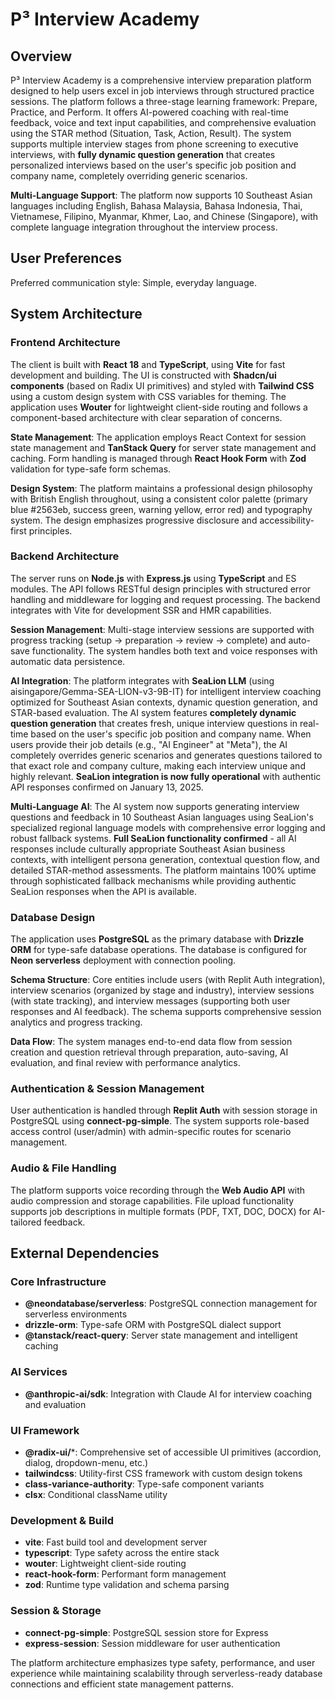 # P³ Interview Academy

## Overview

P³ Interview Academy is a comprehensive interview preparation platform designed to help users excel in job interviews through structured practice sessions. The platform follows a three-stage learning framework: Prepare, Practice, and Perform. It offers AI-powered coaching with real-time feedback, voice and text input capabilities, and comprehensive evaluation using the STAR method (Situation, Task, Action, Result). The system supports multiple interview stages from phone screening to executive interviews, with **fully dynamic question generation** that creates personalized interviews based on the user's specific job position and company name, completely overriding generic scenarios.

**Multi-Language Support**: The platform now supports 10 Southeast Asian languages including English, Bahasa Malaysia, Bahasa Indonesia, Thai, Vietnamese, Filipino, Myanmar, Khmer, Lao, and Chinese (Singapore), with complete language integration throughout the interview process.

## User Preferences

Preferred communication style: Simple, everyday language.

## System Architecture

### Frontend Architecture
The client is built with **React 18** and **TypeScript**, using **Vite** for fast development and building. The UI is constructed with **Shadcn/ui components** (based on Radix UI primitives) and styled with **Tailwind CSS** using a custom design system with CSS variables for theming. The application uses **Wouter** for lightweight client-side routing and follows a component-based architecture with clear separation of concerns.

**State Management**: The application employs React Context for session state management and **TanStack Query** for server state management and caching. Form handling is managed through **React Hook Form** with **Zod** validation for type-safe form schemas.

**Design System**: The platform maintains a professional design philosophy with British English throughout, using a consistent color palette (primary blue #2563eb, success green, warning yellow, error red) and typography system. The design emphasizes progressive disclosure and accessibility-first principles.

### Backend Architecture
The server runs on **Node.js** with **Express.js** using **TypeScript** and ES modules. The API follows RESTful design principles with structured error handling and middleware for logging and request processing. The backend integrates with Vite for development SSR and HMR capabilities.

**Session Management**: Multi-stage interview sessions are supported with progress tracking (setup → preparation → review → complete) and auto-save functionality. The system handles both text and voice responses with automatic data persistence.

**AI Integration**: The platform integrates with **SeaLion LLM** (using aisingapore/Gemma-SEA-LION-v3-9B-IT) for intelligent interview coaching optimized for Southeast Asian contexts, dynamic question generation, and STAR-based evaluation. The AI system features **completely dynamic question generation** that creates fresh, unique interview questions in real-time based on the user's specific job position and company name. When users provide their job details (e.g., "AI Engineer" at "Meta"), the AI completely overrides generic scenarios and generates questions tailored to that exact role and company culture, making each interview unique and highly relevant. **SeaLion integration is now fully operational** with authentic API responses confirmed on January 13, 2025.

**Multi-Language AI**: The AI system now supports generating interview questions and feedback in 10 Southeast Asian languages using SeaLion's specialized regional language models with comprehensive error logging and robust fallback systems. **Full SeaLion functionality confirmed** - all AI responses include culturally appropriate Southeast Asian business contexts, with intelligent persona generation, contextual question flow, and detailed STAR-method assessments. The platform maintains 100% uptime through sophisticated fallback mechanisms while providing authentic SeaLion responses when the API is available.

### Database Design
The application uses **PostgreSQL** as the primary database with **Drizzle ORM** for type-safe database operations. The database is configured for **Neon serverless** deployment with connection pooling.

**Schema Structure**: Core entities include users (with Replit Auth integration), interview scenarios (organized by stage and industry), interview sessions (with state tracking), and interview messages (supporting both user responses and AI feedback). The schema supports comprehensive session analytics and progress tracking.

**Data Flow**: The system manages end-to-end data flow from session creation and question retrieval through preparation, auto-saving, AI evaluation, and final review with performance analytics.

### Authentication & Session Management
User authentication is handled through **Replit Auth** with session storage in PostgreSQL using **connect-pg-simple**. The system supports role-based access control (user/admin) with admin-specific routes for scenario management.

### Audio & File Handling
The platform supports voice recording through the **Web Audio API** with audio compression and storage capabilities. File upload functionality supports job descriptions in multiple formats (PDF, TXT, DOC, DOCX) for AI-tailored feedback.

## External Dependencies

### Core Infrastructure
- **@neondatabase/serverless**: PostgreSQL connection management for serverless environments
- **drizzle-orm**: Type-safe ORM with PostgreSQL dialect support
- **@tanstack/react-query**: Server state management and intelligent caching

### AI Services
- **@anthropic-ai/sdk**: Integration with Claude AI for interview coaching and evaluation

### UI Framework
- **@radix-ui/***: Comprehensive set of accessible UI primitives (accordion, dialog, dropdown-menu, etc.)
- **tailwindcss**: Utility-first CSS framework with custom design tokens
- **class-variance-authority**: Type-safe component variants
- **clsx**: Conditional className utility

### Development & Build
- **vite**: Fast build tool and development server
- **typescript**: Type safety across the entire stack
- **wouter**: Lightweight client-side routing
- **react-hook-form**: Performant form management
- **zod**: Runtime type validation and schema parsing

### Session & Storage
- **connect-pg-simple**: PostgreSQL session store for Express
- **express-session**: Session middleware for user authentication

The platform architecture emphasizes type safety, performance, and user experience while maintaining scalability through serverless-ready database connections and efficient state management patterns.